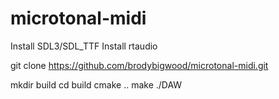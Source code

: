 # microtonal-midi


Install SDL3/SDL_TTF
Install rtaudio

git clone https://github.com/brodybigwood/microtonal-midi.git

mkdir build 
cd build
cmake ..
make
./DAW
